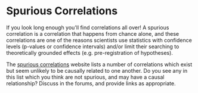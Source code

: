 # Spurious Correlations

If you look long enough you'll find correlations all over! A spurious correlation is a correlation that happens from chance alone, and these correlations are one of the reasons scientists use statistics with confidence levels (p-values or confidence intervals) and/or limit their searching to theoretically grounded effects (e.g. pre-registration of hypotheses).

The [spurious correlations](http://www.tylervigen.com/spurious-correlations) website lists a number of correlations which exist but seem unlikely to be causally related to one another. Do you see any in this list which you think are not spurious, and may have a causal relationship? Discuss in the forums, and provide links as appropriate.